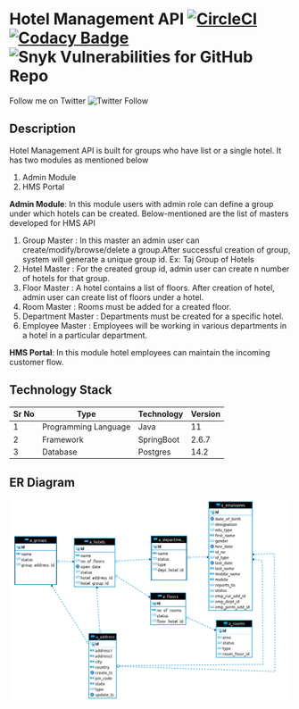 # Hotel Management API [![CircleCI](https://circleci.com/gh/rahulraogrr/hms/tree/main.svg?style=svg)](https://circleci.com/gh/rahulraogrr/hms/tree/main) [![Codacy Badge](https://app.codacy.com/project/badge/Grade/2b5cbf01886a4cbab07cdb9620ff31af)](https://www.codacy.com/gh/rahulraogrr/hms/dashboard?utm_source=github.com&amp;utm_medium=referral&amp;utm_content=rahulraogrr/hms&amp;utm_campaign=Badge_Grade) ![Snyk Vulnerabilities for GitHub Repo](https://img.shields.io/snyk/vulnerabilities/github/rahulraogrr/hms) 

Follow me on Twitter ![Twitter Follow](https://img.shields.io/twitter/follow/rahulrao20?style=social)

## Description

Hotel Management API is built for groups who have list or a single hotel. It has two modules as mentioned below

1. Admin Module
2. HMS Portal

**Admin Module**: In this module users with admin role can define a group under which hotels can be created. Below-mentioned are the list of masters developed for HMS API
1. Group Master      : In this master an admin user can create/modify/browse/delete a group.After successful creation of group, system will generate a unique group id. Ex: Taj Group of Hotels
2. Hotel Master      : For the created group id, admin user can create n number of hotels for that group.
3. Floor Master      : A hotel contains a list of floors. After creation of hotel, admin user can create list of floors under a hotel.
4. Room Master       : Rooms must be added for a created floor.
5. Department Master : Departments must be created for a specific hotel. 
6. Employee Master   : Employees will be working in various departments in a hotel in a particular department.

**HMS Portal**: In this module hotel employees can maintain the incoming customer flow.

## Technology Stack

| Sr No | Type                 | Technology | Version |
|-------|----------------------|------------|---------|
| 1     | Programming Language | Java       | 11      |
| 2     | Framework            | SpringBoot | 2.6.7   |
| 3     | Database             | Postgres   | 14.2    |

## ER Diagram
![image description](src/main/resources/static/images/er_diagram.png)
